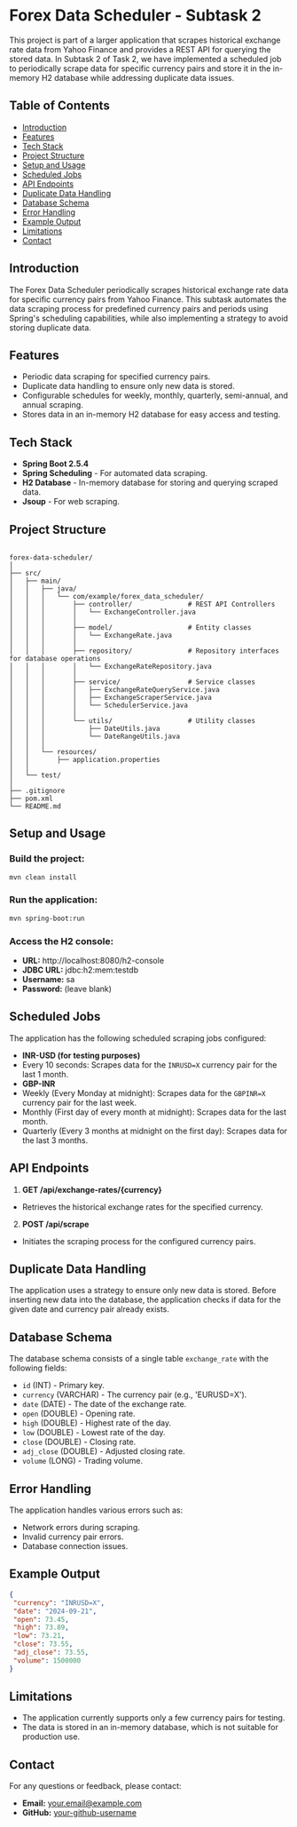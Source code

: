 # Forex Data Scheduler - Subtask 2
This project is part of a larger application that scrapes historical exchange rate data from Yahoo
Finance and provides a REST API for querying the stored data. In Subtask 2 of Task 2, we have
implemented a scheduled job to periodically scrape data for specific currency pairs and store it in
the in-memory H2 database while addressing duplicate data issues.
## Table of Contents
- [Introduction](#introduction)
- [Features](#features)
- [Tech Stack](#tech-stack)
- [Project Structure](#project-structure)
- [Setup and Usage](#setup-and-usage)
- [Scheduled Jobs](#scheduled-jobs)
- [API Endpoints](#api-endpoints)
- [Duplicate Data Handling](#duplicate-data-handling)
- [Database Schema](#database-schema)
- [Error Handling](#error-handling)
- [Example Output](#example-output)
- [Limitations](#limitations)
- [Contact](#contact)
## Introduction
The Forex Data Scheduler periodically scrapes historical exchange rate data for specific currency
pairs from Yahoo Finance. This subtask automates the data scraping process for predefined
currency pairs and periods using Spring's scheduling capabilities, while also implementing a
strategy to avoid storing duplicate data.
## Features
- Periodic data scraping for specified currency pairs.
- Duplicate data handling to ensure only new data is stored.
- Configurable schedules for weekly, monthly, quarterly, semi-annual, and annual scraping.
- Stores data in an in-memory H2 database for easy access and testing.
## Tech Stack
- **Spring Boot 2.5.4**
- **Spring Scheduling** - For automated data scraping.
- **H2 Database** - In-memory database for storing and querying scraped data.
- **Jsoup** - For web scraping.
## Project Structure
```plaintext

forex-data-scheduler/
│
├── src/
│   ├── main/
│   │   ├── java/
│   │   │   └── com/example/forex_data_scheduler/
│   │   │       ├── controller/              # REST API Controllers
│   │   │       │   └── ExchangeController.java
│   │   │       │
│   │   │       ├── model/                   # Entity classes
│   │   │       │   └── ExchangeRate.java
│   │   │       │
│   │   │       ├── repository/              # Repository interfaces for database operations
│   │   │       │   └── ExchangeRateRepository.java
│   │   │       │
│   │   │       ├── service/                 # Service classes 
│   │   │       │   ├── ExchangeRateQueryService.java
│   │   │       │   ├── ExchangeScraperService.java
│   │   │       │   └── SchedulerService.java
│   │   │       │
│   │   │       └── utils/                   # Utility classes
│   │   │           ├── DateUtils.java
│   │   │           └── DateRangeUtils.java
│   │   │
│   │   └── resources/
│   │       ├── application.properties       
│   │
│   └── test/                            
│
├── .gitignore                               
├── pom.xml                                 
└── README.md                               

```
## Setup and Usage
### Build the project:
```bash
mvn clean install
```
### Run the application:
```bash
mvn spring-boot:run
```
### Access the H2 console:
- **URL:** http://localhost:8080/h2-console
- **JDBC URL:** jdbc:h2:mem:testdb
- **Username:** sa
- **Password:** (leave blank)
## Scheduled Jobs
The application has the following scheduled scraping jobs configured:
- **INR-USD (for testing purposes)**
 - Every 10 seconds: Scrapes data for the `INRUSD=X` currency pair for the last 1 month.
- **GBP-INR**
 - Weekly (Every Monday at midnight): Scrapes data for the `GBPINR=X` currency pair for the last
week.
 - Monthly (First day of every month at midnight): Scrapes data for the last month.
 - Quarterly (Every 3 months at midnight on the first day): Scrapes data for the last 3 months.
## API Endpoints
1. **GET /api/exchange-rates/{currency}**
 - Retrieves the historical exchange rates for the specified currency.
2. **POST /api/scrape**
 - Initiates the scraping process for the configured currency pairs.
## Duplicate Data Handling
The application uses a strategy to ensure only new data is stored. Before inserting new data into the
database, the application checks if data for the given date and currency pair already exists.
## Database Schema
The database schema consists of a single table `exchange_rate` with the following fields:
- `id` (INT) - Primary key.
- `currency` (VARCHAR) - The currency pair (e.g., 'EURUSD=X').
- `date` (DATE) - The date of the exchange rate.
- `open` (DOUBLE) - Opening rate.
- `high` (DOUBLE) - Highest rate of the day.
- `low` (DOUBLE) - Lowest rate of the day.
- `close` (DOUBLE) - Closing rate.
- `adj_close` (DOUBLE) - Adjusted closing rate.
- `volume` (LONG) - Trading volume.
## Error Handling
The application handles various errors such as:
- Network errors during scraping.
- Invalid currency pair errors.
- Database connection issues.
## Example Output
```json
{
 "currency": "INRUSD=X",
 "date": "2024-09-21",
 "open": 73.45,
 "high": 73.89,
 "low": 73.21,
 "close": 73.55,
 "adj_close": 73.55,
 "volume": 1500000
}
```
## Limitations
- The application currently supports only a few currency pairs for testing.
- The data is stored in an in-memory database, which is not suitable for production use.
## Contact
For any questions or feedback, please contact:
- **Email:** your.email@example.com
- **GitHub:** [your-github-username](https://github.com/your-github-username)
